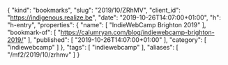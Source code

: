 {
  "kind": "bookmarks",
  "slug": "2019/10/ZRhMV",
  "client_id": "https://indigenous.realize.be",
  "date": "2019-10-26T14:07:00+01:00",
  "h": "h-entry",
  "properties": {
    "name": [
      "IndieWebCamp Brighton 2019"
    ],
    "bookmark-of": [
      "https://calumryan.com/blog/indiewebcamp-brighton-2019/"
    ],
    "published": [
      "2019-10-26T14:07:00+01:00"
    ],
    "category": [
      "indiewebcamp"
    ]
  },
  "tags": [
    "indiewebcamp"
  ],
  "aliases": [
    "/mf2/2019/10/zrhmv"
  ]
}
